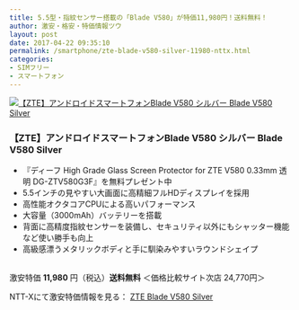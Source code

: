 ```yaml
---
title: 5.5型・指紋センサー搭載の「Blade V580」が特価11,980円！送料無料！
author: 激安・格安・特価情報ツウ
layout: post
date: 2017-04-22 09:35:10
permalink: /smartphone/zte-blade-v580-silver-11980-nttx.html
categories:
- SIMフリー
- スマートフォン
---
```


<div class="img-bg2 img_L">
<a href="//px.a8.net/svt/ejp?a8mat=ZYP6S+8IMA3E+S1Q+BWGDT&#038;a8ejpredirect=//nttxstore.jp/_II_TE15293567" target="_blank"><img border="0" alt="【ZTE】アンドロイドスマートフォンBlade V580 シルバー Blade V580 Silver" src="//image.nttxstore.jp/250_images/T/TE/TE15293567.jpg" data-recalc-dims="1" /></a>
</div>

### 【ZTE】アンドロイドスマートフォンBlade V580 シルバー Blade V580 Silver
<!--more-->

* 『ディーフ High Grade Glass Screen Protector for ZTE V580 0.33mm 透明 DG-ZTV580G3F』を無料プレゼント中
* 5.5インチの見やすい大画面に高精細フルHDディスプレイを採用
* 高性能オクタコアCPUによる高いパフォーマンス
* 大容量（3000mAh）バッテリーを搭載
* 背面に高精度指紋センサーを装備し、セキュリティ以外にもシャッター機能など使い勝手も向上
* 高級感漂うメタリックボディと手に馴染みやすいラウンドシェイプ

<br clear="all" />激安特価 <span class="tokka-price"><strong>11,980</strong></span> 円（税込）**送料無料**
＜価格比較サイト次店 24,770円＞

NTT-Xにて激安特価情報を見る： <span class="fs150p"><a href="//px.a8.net/svt/ejp?a8mat=ZYP6S+8IMA3E+S1Q+BWGDT&#038;a8ejpredirect=//nttxstore.jp/_II_TE15293567" target="_blank">ZTE Blade V580 Silver</a></span>
